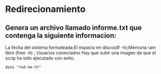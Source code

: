 # Redirecionamiento
## Genera un archivo llamado informe.txt que contenga la siguiente informacion: 
La fecha del sistema formateada;El espacio en disco(df -h);Memoria ram libre (free -h) ; Usuarios conectados
Hay que subir una imagen de que el scrip ha sido ejecutado con exito.
```
date "+%d-%m-%Y"
